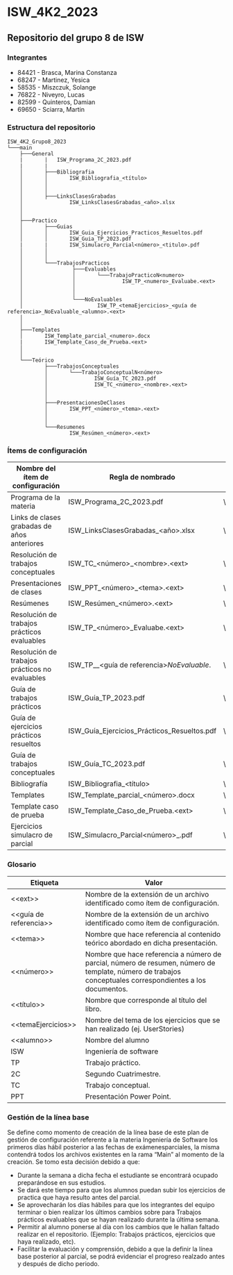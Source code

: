 # ISW_4K2_2023
## Repositorio del grupo 8 de ISW

### Integrantes
- 84421 - Brasca, Marina Constanza
- 68247 - Martinez, Yesica
- 58535 - Miszczuk, Solange 
- 76822 - Niveyro, Lucas
- 82599 - Quinteros, Damian
- 69650 - Sciarra, Martin


### Estructura del repositorio 
```
ISW_4K2_Grupo8_2023
└───main
    ├───General
    |       |   ISW_Programa_2C_2023.pdf
    |       |
    │       ├───Bibliografia
    │       │       ISW_Bibliografia_<título>
    │       │      
    │       │
    │       ├───LinksClasesGrabadas
    │	    	    ISW_LinksClasesGrabadas_<año>.xlsx
    │       
    │       
    ├───Practico
    │       ├───Guias
    │       │       ISW_Guia_Ejercicios_Practicos_Resueltos.pdf
    │       │       ISW_Guia_TP_2023.pdf
    |       |       ISW_Simulacro_Parcial<número>_<titulo>.pdf
    │       │
    │       │
    │       └───TrabajosPracticos
    │                ├───Evaluables
    │                │       └───TrabajoPracticoN<numero>
    │                │               ISW_TP_<numero>_Evaluabe.<ext> 
    │                │       
    │                │       
    │                └───NoEvaluables
    │                        ISW_TP_<temaEjercicios>_<guía de referencia>_NoEvaluable_<alumno>.<ext>
    │                       
    │                       
    ├───Templates
    │       ISW_Template_parcial_<numero>.docx
    |       ISW_Template_Caso_de_Prueba.<ext>
    │       
    │
    └───Teórico
            ├───TrabajosConceptuales
            │       └───TrabajoConceptualN<número>
            │               ISW_Guía_TC_2023.pdf
            │               ISW_TC_<número>_<nombre>.<ext> 
            │
            │
            ├───PresentacionesDeClases
            │       ISW_PPT_<número>_<tema>.<ext> 
            │
            │
            └───Resumenes
                    ISW_Resúmen_<número>.<ext> 

```

### Ítems de configuración 

| Nombre del ítem de configuración  		| Regla de nombrado                          	| Ubicación física              				|
|-----------------------------------------------|-----------------------------------------------|---------------------------------------------------------------|
| Programa de la materia            		| ISW_Programa_2C_2023.pdf               	| \ISW_4K2_Grupo8_2023\General	                                |
| Links de clases grabadas de años anteriores 	| ISW_LinksClasesGrabadas_<año>.xlsx           	| \ISW_4K2_Grupo8_2023\General\LinksClasesGrabadas              |
| Resolución de trabajos conceptuales       	| ISW_TC_\<número\>_\<nombre\>.\<ext\>          | \ISW_4K2_Grupo8_2023\Teorico\TrabajosConceptuales		|
| Presentaciones de clases        		| ISW_PPT_\<número\>_\<tema\>.\<ext\>           | \ISW_4K2_Grupo8_2023\Teorico\PresentacionesDeClases	        |
| Resúmenes                                	| ISW_Resúmen_\<número\>.\<ext\>               	| \ISW_4K2_Grupo8_2023\Teorico\Resumenes      	         	|
| Resolución de trabajos prácticos evaluables   | ISW_TP_\<número\>_Evaluabe.\<ext\>         	| \ISW_4K2_Grupo8_2023\Practico\TrabajosPracticos\Evaluables\TrabajoPracticoN<numero>        |
| Resolución de trabajos prácticos no evaluables | ISW_TP_<temaEjercicios>_\<guía de referencia\>_NoEvaluable_<alumno>. <ext>      | \ISW_4K2_Grupo8_2023\Practico\TrabajosPracticos\NoEvaluables |
| Guía de trabajos prácticos			| ISW_Guía_TP_2023.pdf                        	| \ISW_4K2_Grupo8_2023\Practico\Guías  				|
| Guía de ejercicios prácticos resueltos	| ISW_Guía_Ejercicios_Prácticos_Resueltos.pdf   | \ISW_4K2_Grupo8_2023\Practico\Guías				|
| Guía de trabajos conceptuales         	| ISW_Guía_TC_2023.pdf                          | \ISW_4K2_Grupo8_2023\Teorico\TrabajosConceptuales             |
| Bibliografía                           	| ISW_Bibliografia_<título>			| \ISW_4K2_Grupo8_2023\General\Bibliografia			|
| Templates                                     | ISW_Template_parcial_\<número\>.docx          | \ISW_4K2_Grupo8_2023\Templates				|
| Template caso de prueba            	 	| ISW_Template_Caso_de_Prueba.\<ext\>       	| \ISW_4K2_Grupo8_2023\Templates				|
| Ejercicios simulacro de parcial   	 	| ISW_Simulacro_Parcial<número>_<titulo>.pdf   	| \ISW_4K2_Grupo8_2023\Practico\Guias				|



### Glosario

| Etiqueta		| Valor                          										| 
|-----------------------|---------------------------------------------------------------------------------------------------------------|
| <\<ext\>>		| Nombre de la extensión de un archivo identificado como ítem de configuración.    	        		| 
| <\<guía de referencia\>>		| Nombre de la extensión de un archivo identificado como ítem de configuración.       		| 
| <\<tema\>>      	| Nombre que hace referencia al contenido teórico abordado en dicha presentación.                               | 	        
| <\<número\>>		| Nombre que hace referencia a número de parcial, número de resumen, número de template, número de trabajos conceptuales correspondientes a los documentos.     |
| <\<título\>>	| Nombre que corresponde al título del libro.                                            	  			|
| <\<temaEjercicios\>>	| Nombre del tema de los ejercicios que se han realizado (ej. UserStories)	                                |              			
| <\<alumno\>>        	| Nombre del alumno                             				                 		|
| ISW		        | Ingeniería de software    				                        				| 
| TP      	        | Trabajo práctico.  	                                                                                        |
| 2C		        | Segundo Cuatrimestre.                                                                           		|
| TC	                | Trabajo conceptual.                                                                      			|
| PPT	        	| Presentación Power Point.                                                                                     | 

	
### Gestión de la línea base
Se define como momento de creación de la línea base de este plan de gestión de configuración referente a la materia Ingeniería de Software los primeros días hábil posterior a las fechas de exámenesparciales, la misma contendrá todos los archivos existentes en la rama “Main” al momento de la creación. Se tomo esta decisión debido a que:
- Durante la semana a dicha fecha el estudiante se encontrará ocupado preparándose en sus estudios.
- Se dará este tiempo para que los alumnos puedan subir los ejercicios de practica que haya resulto antes del parcial.
- Se aprovecharán los días hábiles para que los integrantes del equipo terminar o bien realizar los últimos cambios sobre para Trabajos prácticos evaluables que se hayan realizado durante la última semana.
- Permitir al alumno ponerse al día con los cambios que le hallan faltado realizar en el repositorio. (Ejemplo: Trabajos prácticos, ejercicios que haya realizado, etc).
- Facilitar la evaluación y comprensión, debido a que la definir la línea base posterior al parcial, se podrá evidenciar el progreso realzado antes y después de dicho periodo.

